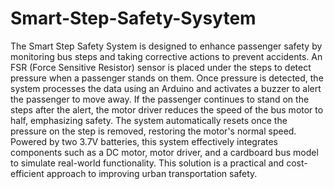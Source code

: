 # Smart-Step-Safety-Sysytem
The Smart Step Safety System is designed to enhance passenger safety by monitoring bus steps and taking corrective actions to prevent accidents. An FSR (Force Sensitive Resistor) sensor is placed under the steps to detect pressure when a passenger stands on them. Once pressure is detected, the system processes the data using an Arduino and activates a buzzer to alert the passenger to move away. If the passenger continues to stand on the steps after the alert, the motor driver reduces the speed of the bus motor to half, emphasizing safety. The system automatically resets once the pressure on the step is removed, restoring the motor's normal speed. Powered by two 3.7V batteries, this system effectively integrates components such as a DC motor, motor driver, and a cardboard bus model to simulate real-world functionality. This solution is a practical and cost-efficient approach to improving urban transportation safety.
